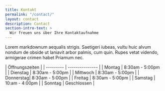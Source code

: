 ```yaml
---
title: Kontakt
permalink: "/contact/"
layout: contact
description: Contact
section-intro-text: >
  Wir freuen uns über Ihre Kontaktaufnahme
---
```


Lorem markdownum aequalis strigis. Saetigeri iubeas, vultu huic alvum nondum de obside ut laniavit arbor palmis, cum quin. Rupes vetat videndo, armigerae crimen habet Priamum nec.

|  Öffnungszeiten  |
| --------- | --------------- |
| Montag    | 8:30am - 5:00pm |
| Dienstag  | 8:30am - 5:00pm |
| Mittwoch  | 8:30am - 5:00pm |
| Donnerstag| 8:30am - 5:00pm |
| Freitag   | 8:30am - 5:00pm |
| Samstag   | 10:am - 4:00pm  |
| Sonntag   | Geschlossen     |
